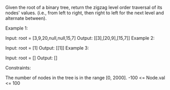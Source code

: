Given the root of a binary tree, return the zigzag level order traversal of its nodes' values. (i.e., from left to right, then right to left for the next level and alternate between).



Example 1:


Input: root = [3,9,20,null,null,15,7]
Output: [[3],[20,9],[15,7]]
Example 2:

Input: root = [1]
Output: [[1]]
Example 3:

Input: root = []
Output: []


Constraints:

The number of nodes in the tree is in the range [0, 2000].
-100 <= Node.val <= 100